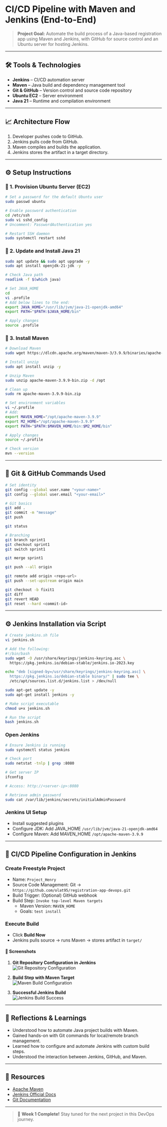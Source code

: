 # CI/CD Pipeline with Maven and Jenkins (End-to-End)

> **Project Goal:** Automate the build process of a Java-based registration app using Maven and Jenkins, with GitHub for source control and an Ubuntu server for hosting Jenkins.

---

## 🛠️ Tools & Technologies

- **Jenkins** – CI/CD automation server
- **Maven** – Java build and dependency management tool
- **Git & GitHub** – Version control and source code repository
- **Ubuntu EC2** – Server environment
- **Java 21** – Runtime and compilation environment

---

## 📈 Architecture Flow

1. Developer pushes code to GitHub.
2. Jenkins pulls code from GitHub.
3. Maven compiles and builds the application.
4. Jenkins stores the artifact in a target directory.

---

## ⚙️ Setup Instructions

### 🔹 1. Provision Ubuntu Server (EC2)

```bash
# Set a password for the default Ubuntu user
sudo passwd ubuntu

# Enable password authentication
cd /etc/ssh
sudo vi sshd_config
# Uncomment: PasswordAuthentication yes

# Restart SSH daemon
sudo systemctl restart sshd
```

### 🔹 2. Update and Install Java 21

```bash
sudo apt update && sudo apt upgrade -y
sudo apt install openjdk-21-jdk -y

# Check Java path
readlink -f $(which java)

# Set JAVA_HOME
cd
vi .profile
# Add below lines to the end:
export JAVA_HOME="/usr/lib/jvm/java-21-openjdk-amd64"
export PATH="$PATH:$JAVA_HOME/bin"

# Apply changes
source .profile
```

### 🔹 3. Install Maven

```bash
# Download Maven
sudo wget https://dlcdn.apache.org/maven/maven-3/3.9.9/binaries/apache-maven-3.9.9-bin.zip

# Install unzip
sudo apt install unzip -y

# Unzip Maven
sudo unzip apache-maven-3.9.9-bin.zip -d /opt

# Clean up
sudo rm apache-maven-3.9.9-bin.zip

# Set environment variables
vi ~/.profile
# Add:
export MAVEN_HOME="/opt/apache-maven-3.9.9"
export M2_HOME="/opt/apache-maven-3.9.9"
export PATH="$PATH:$MAVEN_HOME/bin:$M2_HOME/bin"

# Apply changes
source ~/.profile

# Check version
mvn --version
```

---

## 🧪 Git & GitHub Commands Used

```bash
# Set identity
git config --global user.name "<your-name>"
git config --global user.email "<your-email>"

# Git basics
git add .
git commit -m "message"
git push

git status

# Branching
git branch sprint1
git checkout sprint1
git switch sprint1

git merge sprint1

git push --all origin

git remote add origin <repo-url>
git push --set-upstream origin main

git checkout -b fixit1
git diff
git revert HEAD
git reset --hard <commit-id>
```

---

## ⚙️ Jenkins Installation via Script

```bash
# Create jenkins.sh file
vi jenkins.sh

# Add the following:
#!/bin/bash
sudo wget -O /usr/share/keyrings/jenkins-keyring.asc \
  https://pkg.jenkins.io/debian-stable/jenkins.io-2023.key

echo "deb [signed-by=/usr/share/keyrings/jenkins-keyring.asc] \
  https://pkg.jenkins.io/debian-stable binary/" | sudo tee \
  /etc/apt/sources.list.d/jenkins.list > /dev/null

sudo apt-get update -y
sudo apt-get install jenkins -y

# Make script executable
chmod u+x jenkins.sh

# Run the script
bash jenkins.sh
```

### Open Jenkins

```bash
# Ensure Jenkins is running
sudo systemctl status jenkins

# Check port
sudo netstat -tnlp | grep :8080

# Get server IP
ifconfig

# Access: http://<server-ip>:8080

# Retrieve admin password
sudo cat /var/lib/jenkins/secrets/initialAdminPassword
```

### Jenkins UI Setup

- Install suggested plugins
- Configure JDK: Add JAVA_HOME `/usr/lib/jvm/java-21-openjdk-amd64`
- Configure Maven: Add MAVEN_HOME `/opt/apache-maven-3.9.9`

---

## 🚀 CI/CD Pipeline Configuration in Jenkins

### Create Freestyle Project

- Name: `Project_Henry`
- Source Code Management: Git → `https://github.com/olat95/registration-app-devops.git`
- Build Trigger: (Optional) GitHub webhook
- Build Step: `Invoke top-level Maven targets`
  - Maven Version: `MAVEN_HOME`
  - Goals: `test install`

### Execute Build

- Click **Build Now**
- Jenkins pulls source → runs Maven → stores artifact in `target/`

#### 📸 Screenshots

1. **Git Repository Configuration in Jenkins**  
   ![Git Repository Configuration](assets/jenkins-git-config.png)

2. **Build Step with Maven Target**  
   ![Maven Build Configuration](assets/jenkins-maven-build.png)

3. **Successful Jenkins Build**  
   ![Jenkins Build Success](assets/jenkins-build-success.png)

---

## 🧠 Reflections & Learnings

- Understood how to automate Java project builds with Maven.
- Gained hands-on with Git commands for local/remote branch management.
- Learned how to configure and automate Jenkins with custom build steps.
- Understood the interaction between Jenkins, GitHub, and Maven.

---

## 📎 Resources

- [Apache Maven](https://maven.apache.org/)
- [Jenkins Official Docs](https://www.jenkins.io/doc/)
- [Git Documentation](https://git-scm.com/doc)

---

> 🧠 **Week 1 Complete!** Stay tuned for the next project in this DevOps journey.
